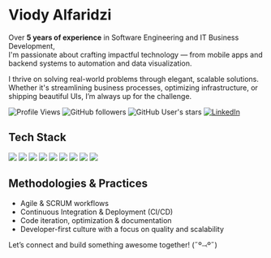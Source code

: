 # Viody Alfaridzi

Over **5 years of experience** in Software Engineering and IT Business Development,  
I'm passionate about crafting impactful technology — from mobile apps and backend systems to automation and data visualization.

I thrive on solving real-world problems through elegant, scalable solutions. Whether it's streamlining business processes, optimizing infrastructure, or shipping beautiful UIs, I’m always up for the challenge.

![Profile Views](https://komarev.com/ghpvc/?username=viodyalfaridzi&color=blue)
![GitHub followers](https://img.shields.io/github/followers/viody75?label=Followers&style=social)
![GitHub User's stars](https://img.shields.io/github/stars/viody75?affiliations=OWNER%2CCOLLABORATOR&style=social)
[![LinkedIn](https://img.shields.io/badge/LinkedIn-Connect-blue?style=flat&logo=linkedin)](https://www.linkedin.com/in/viody75/)

## Tech Stack

<p align="left">
  <img src="https://img.shields.io/badge/Flutter-02569B?style=for-the-badge&logo=flutter&logoColor=white"/>
  <img src="https://img.shields.io/badge/React-20232A?style=for-the-badge&logo=react&logoColor=61DAFB"/>
  <img src="https://img.shields.io/badge/Next.js-000000?style=for-the-badge&logo=next.js&logoColor=white"/>
  <img src="https://img.shields.io/badge/Spring-6DB33F?style=for-the-badge&logo=spring&logoColor=white"/>
  <img src="https://img.shields.io/badge/UiPath-red?style=for-the-badge&logo=uipath&logoColor=white"/>
  <img src="https://img.shields.io/badge/Katalon-white?style=for-the-badge&logo=katalon&logoColor=black"/>
  <img src="https://img.shields.io/badge/Docker-blue?style=for-the-badge&logo=docker&logoColor=white"/>
  <img src="https://img.shields.io/badge/Kubernetes-02569B?style=for-the-badge&logo=kubernetes&logoColor=white"/>
  <img src="https://img.shields.io/badge/Jenkins-black?style=for-the-badge&logo=jenkins&logoColor=white"/>
</p>

## Methodologies & Practices

- Agile & SCRUM workflows
- Continuous Integration & Deployment (CI/CD)
- Code iteration, optimization & documentation
- Developer-first culture with a focus on quality and scalability

Let’s connect and build something awesome together! (˶º⤙º˶)

